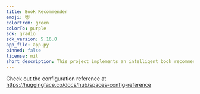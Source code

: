 ```yaml
---
title: Book Recommender
emoji: 😻
colorFrom: green
colorTo: purple
sdk: gradio
sdk_version: 5.16.0
app_file: app.py
pinned: false
license: mit
short_description: This project implements an intelligent book recommendation
---
```


Check out the configuration reference at https://huggingface.co/docs/hub/spaces-config-reference

